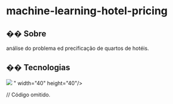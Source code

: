 <h1>machine-learning-hotel-pricing
</h1>

<h2>�� Sobre</h2>
<p>análise do problema ed precificação de quartos de hotéis.</p>

## �� Tecnologias
<div>
<img loading="lazy" src="
            <img src="https://cdn.jsdelivr.net/gh/devicons/devicon@latest/icons/python/python-original.svg" />
          " width="40" height="40"/>
</div>

// Código omitido. 
